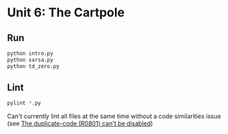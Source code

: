 # Unit 6: The Cartpole

## Run

```sh
python intro.py
python sarsa.py
python td_zero.py
```

## Lint

```sh
pylint *.py
```

Can't currently lint all files at the same time without a code similarities
issue (see
[The duplicate-code (R0801) can't be disabled](https://github.com/PyCQA/pylint/issues/214))
